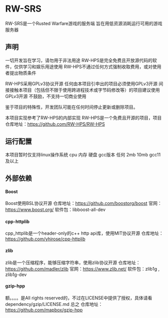 # RW-SRS
RW-SRS是一个Rusted Warfare游戏的服务端
旨在用低资源消耗运行可用的游戏服务器

## 声明
一切开发旨在学习，请勿用于非法用途
RW-HPS是完全免费且开放源代码的软件，仅供学习和娱乐用途使用
RW-HPS不通过任何方式强制收取费用，或对使用者提出物质条件

RW-HPS采用GPLv3协议开源
    任何由本项目引申出的项目必须使用GPLv3开源
    间接接触本项目（包括但不限于使用跨进程技术或字节码修改等）的项目建议使用GPLv3开源
    不鼓励，不支持一切商业使用

鉴于项目的特殊性，开发团队可能在任何时间停止更新或删除项目。

本项目实现参考了RW-HPS的内部实现
RW-HPS是一个免费且开源的项目，项目仓库地址：https://github.com/RW-HPS/RW-HPS

## 运行配置
本项目暂时仅支持linux操作系统
    cpu     内存    硬盘    gcc版本
    任何     2mb    10mb   gcc11及以上

## 外部依赖

#### Boost
Boost使用BSL协议开源
仓库地址：https://github.com/boostorg/boost
官网：https://www.boost.org/
软件包：libboost-all-dev

#### cpp-httplib
cpp_httplib是一个header-only的c++ http api库，使用MIT协议开源
仓库地址：https://github.com/yhirose/cpp-httplib

#### zlib
zlib是一个压缩程序，能够压缩字符串，使用zlib协议开源
仓库地址：https://github.com/madler/zlib
官网：https://www.zlib.net/
软件包：zlib1g , zlib1g-dev

#### gzip-hpp
额。。。。是All rights reserved的，不过在LICENSE中提供了授权，具体请看
dependency/gzip/LICENSE.md
总之
仓库地址：https://github.com/mapbox/gzip-hpp